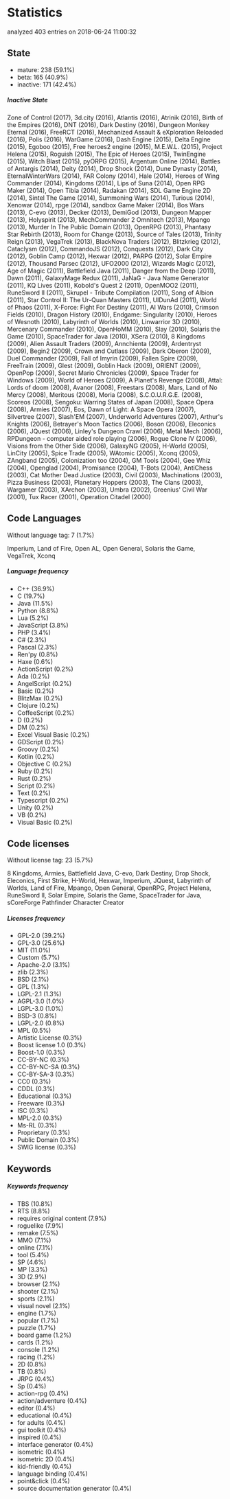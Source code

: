 [comment]: # (autogenerated content, do not edit)
# Statistics

analyzed 403 entries on 2018-06-24 11:00:32

## State

- mature: 238 (59.1%)
- beta: 165 (40.9%)
- inactive: 171 (42.4%)

##### Inactive State

Zone of Control (2017), 3d.city (2016), Atlantis (2016), Atrinik (2016), Birth of the Empires (2016), DNT (2016), Dark Destiny (2016), Dungeon Monkey Eternal (2016), FreeRCT (2016), Mechanized Assault & eXploration Reloaded  (2016), Polis (2016), WarGame (2016), Dash Engine (2015), Delta Engine (2015), Egoboo (2015), Free heroes2 engine (2015), M.E.W.L. (2015), Project Helena (2015), Roguish (2015), The Epic of Heroes (2015), TwinEngine (2015), Witch Blast (2015), pyORPG (2015), Argentum Online (2014), Battles of Antargis (2014), Deity (2014), Drop Shock (2014), Dune Dynasty (2014), EternalWinterWars (2014), FAR Colony (2014), Hale (2014), Heroes of Wing Commander (2014), Kingdoms (2014), Lips of Suna (2014), Open RPG Maker (2014), Open Tibia (2014), Radakan (2014), SDL Game Engine 2D (2014), Sintel The Game (2014), Summoning Wars (2014), Turious (2014), Xenowar (2014), rpge (2014), sandbox Game Maker (2014), Bos Wars (2013), C-evo (2013), Decker (2013), DemiGod (2013), Dungeon Mapper (2013), Holyspirit (2013), MechCommander 2 Omnitech (2013), Mpango (2013), Murder In The Public Domain (2013), OpenRPG (2013), Phantasy Star Rebirth (2013), Room for Change (2013), Source of Tales (2013), Trinity Reign (2013), VegaTrek (2013), BlackNova Traders (2012), Blitzkrieg (2012), Cataclysm (2012), CommandoJS (2012), Conquests (2012), Dark City (2012), Goblin Camp (2012), Hexwar (2012), PARPG (2012), Solar Empire (2012), Thousand Parsec (2012), UFO2000 (2012), Wizards Magic (2012), Age of Magic (2011), Battlefield Java (2011), Danger from the Deep (2011), Dawn (2011), GalaxyMage Redux (2011), JaNaG - Java Name Generator (2011), KQ Lives (2011), Kobold's Quest 2 (2011), OpenMOO2 (2011), RuneSword II (2011), Skrupel - Tribute Compilation (2011), Song of Albion (2011), Star Control II: The Ur-Quan Masters (2011), UlDunAd (2011), World of Phaos (2011), X-Force: Fight For Destiny (2011), AI Wars (2010), Crimson Fields (2010), Dragon History (2010), Endgame: Singularity (2010), Heroes of Wesnoth (2010), Labyrinth of Worlds (2010), Linwarrior 3D (2010), Mercenary Commander (2010), OpenHoMM (2010), Slay (2010), Solaris the Game (2010), SpaceTrader for Java (2010), XSera (2010), 8 Kingdoms (2009), Alien Assault Traders (2009), Annchienta (2009), Ardentryst (2009), Begin2 (2009), Crown and Cutlass (2009), Dark Oberon (2009), Duel Commander (2009), Fall of Imyrin (2009), Fallen Spire (2009), FreeTrain (2009), Glest (2009), Goblin Hack (2009), ORIENT (2009), OpenPop (2009), Secret Mario Chronicles (2009), Space Trader for Windows (2009), World of Heroes (2009), A Planet's Revenge (2008), Attal: Lords of doom (2008), Avanor (2008), Freestars (2008), Mars, Land of No Mercy (2008), Meritous (2008), Moria (2008), S.C.O.U.R.G.E. (2008), Scoreos (2008), Sengoku: Warring States of Japan (2008), Space Opera (2008), Armies (2007), Eos, Dawn of Light: A Space Opera (2007), Silvertree (2007), Slash'EM (2007), Underworld Adventures (2007), Arthur's Knights (2006), Betrayer's Moon Tactics (2006), Boson (2006), Eleconics (2006), JQuest (2006), Linley's Dungeon Crawl (2006), Metal Mech (2006), RPDungeon - computer aided role playing (2006), Rogue Clone IV (2006), Visions from the Other Side (2006), GalaxyNG (2005), H-World (2005), LinCity (2005), Spice Trade (2005), WAtomic (2005), Xconq (2005), ZAngband (2005), Colonization too (2004), GM Tools (2004), Gee Whiz (2004), Openglad (2004), Promisance (2004), T-Bots (2004), AntiChess (2003), Cat Mother Dead Justice (2003), Civil (2003), Machinations (2003), Pizza Business (2003), Planetary Hoppers (2003), The Clans (2003), Wargamer (2003), XArchon (2003), Umbra (2002), Greenius' Civil War (2001), Tux Racer (2001), Operation Citadel (2000)

## Code Languages

Without language tag: 7 (1.7%)

Imperium, Land of Fire, Open AL, Open General, Solaris the Game, VegaTrek, Xconq

##### Language frequency

- C++ (36.9%)
- C (19.7%)
- Java (11.5%)
- Python (8.8%)
- Lua (5.2%)
- JavaScript (3.8%)
- PHP (3.4%)
- C# (2.3%)
- Pascal (2.3%)
- Ren'py (0.8%)
- Haxe (0.6%)
- ActionScript (0.2%)
- Ada (0.2%)
- AngelScript (0.2%)
- Basic (0.2%)
- BlitzMax (0.2%)
- Clojure (0.2%)
- CoffeeScript (0.2%)
- D (0.2%)
- DM (0.2%)
- Excel Visual Basic (0.2%)
- GDScript (0.2%)
- Groovy (0.2%)
- Kotlin (0.2%)
- Objective C (0.2%)
- Ruby (0.2%)
- Rust (0.2%)
- Script (0.2%)
- Text (0.2%)
- Typescript (0.2%)
- Unity (0.2%)
- VB (0.2%)
- Visual Basic (0.2%)

## Code licenses

Without license tag: 23 (5.7%)

8 Kingdoms, Armies, Battlefield Java, C-evo, Dark Destiny, Drop Shock, Eleconics, First Strike, H-World, Hexwar, Imperium, JQuest, Labyrinth of Worlds, Land of Fire, Mpango, Open General, OpenRPG, Project Helena, RuneSword II, Solar Empire, Solaris the Game, SpaceTrader for Java, sCoreForge Pathfinder Character Creator

##### Licenses frequency

- GPL-2.0 (39.2%)
- GPL-3.0 (25.6%)
- MIT (11.0%)
- Custom (5.7%)
- Apache-2.0 (3.1%)
- zlib (2.3%)
- BSD (2.1%)
- GPL (1.3%)
- LGPL-2.1 (1.3%)
- AGPL-3.0 (1.0%)
- LGPL-3.0 (1.0%)
- BSD-3 (0.8%)
- LGPL-2.0 (0.8%)
- MPL (0.5%)
- Artistic License (0.3%)
- Boost license 1.0 (0.3%)
- Boost-1.0 (0.3%)
- CC-BY-NC (0.3%)
- CC-BY-NC-SA (0.3%)
- CC-BY-SA-3 (0.3%)
- CC0 (0.3%)
- CDDL (0.3%)
- Educational (0.3%)
- Freeware (0.3%)
- ISC (0.3%)
- MPL-2.0 (0.3%)
- Ms-RL (0.3%)
- Proprietary (0.3%)
- Public Domain (0.3%)
- SWIG license (0.3%)

## Keywords

##### Keywords frequency

- TBS (10.8%)
- RTS (8.8%)
- requires original content (7.9%)
- roguelike (7.9%)
- remake (7.5%)
- MMO (7.1%)
- online (7.1%)
- tool (5.4%)
- SP (4.6%)
- MP (3.3%)
- 3D (2.9%)
- browser (2.1%)
- shooter (2.1%)
- sports (2.1%)
- visual novel (2.1%)
- engine (1.7%)
- popular (1.7%)
- puzzle (1.7%)
- board game (1.2%)
- cards (1.2%)
- console (1.2%)
- racing (1.2%)
- 2D (0.8%)
- TB (0.8%)
- JRPG (0.4%)
- Sp (0.4%)
- action-rpg (0.4%)
- action/adventure (0.4%)
- editor (0.4%)
- educational (0.4%)
- for adults (0.4%)
- gui toolkit (0.4%)
- inspired (0.4%)
- interface generator (0.4%)
- isometric (0.4%)
- isometric 2D (0.4%)
- kid-friendly (0.4%)
- language binding (0.4%)
- point&click (0.4%)
- source documentation generator (0.4%)

